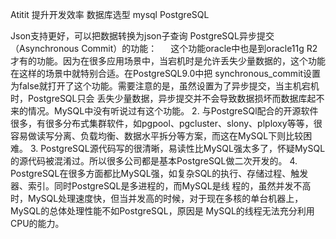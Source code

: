 Atitit 提升开发效率 数据库选型 mysql PostgreSQL 

Json支持更好，可以把数据转换为json子查询
PostgreSQL异步提交（Asynchronous Commit）的功能：
　 这个功能oracle中也是到oracle11g R2才有的功能。因为在很多应用场景中，当宕机时是允许丢失少量数据的，这个功能在这样的场景中就特别合适。在PostgreSQL9.0中把 synchronous_commit设置为false就打开了这个功能。需要注意的是，虽然设置为了异步提交，当主机宕机时，PostgreSQL只会 丢失少量数据，异步提交并不会导致数据损坏而数据库起不来的情况。MySQL中没有听说过有这个功能。
2. 与PostgreSQl配合的开源软件很多，有很多分布式集群软件，如pgpool、pgcluster、slony、plploxy等等，很容易做读写分离、负载均衡、数据水平拆分等方案，而这在MySQL下则比较困难。
3. PostgreSQL源代码写的很清晰，易读性比MySQL强太多了，怀疑MySQL的源代码被混淆过。所以很多公司都是基本PostgreSQL做二次开发的。
4. PostgreSQL在很多方面都比MySQL强，如复杂SQL的执行、存储过程、触发器、索引。同时PostgreSQL是多进程的，而MySQL是线 程的，虽然并发不高时，MySQL处理速度快，但当并发高的时候，对于现在多核的单台机器上，MySQL的总体处理性能不如PostgreSQL，原因是 MySQL的线程无法充分利用CPU的能力。
